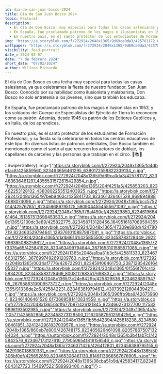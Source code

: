 ```yaml
---
id: dia-de-san-juan-bosco-2024
title: Dia de San Juan Bosco 2024
topic: Pastoral
description:
  - El día de Don Bosco, muy especial para todas las casas salesianas porque celebramos la fiesta de nuestro fundador, San Juan Bosco.Conocido por su habilidad como ilusionista y malabarista, Don Bosco no solo entretenía a los jóvenes, sino que también los educaba.
  - En España, fue proclamado patrono de los magos e ilusionistas en 1953, y los soldados del Cuerpo de Especialistas del Ejército de Tierra lo reconocen como su patrón. Además, desde 1946 es patrón de los Editores Católicos y, en Italia, de los aprendices.
  - En nuestro país, es el santo protector de los estudiantes de Formación Profesional, y su fiesta solía celebrarse en todos los centros educativos de este tipo. En diversas listas de patronos celestiales, Don Bosco también es mencionado como el santo al que recurren los actores de doblaje, los capellanes de cárceles y las personas que trabajan en el circo. 🎩📚🎉
img: "https://a.storyblok.com/f/272924/2048x1365/9d69ca0da3/425781172_823463636461297_4355531572615429854_n.jpg"
wallpaper: "https://a.storyblok.com/f/272924/2048x1365/9d69ca0da3/425781172_823463636461297_4355531572615429854_n.jpg"
visibility: feed-portrait
date_: 2024-02-07
date: "7 de febrero 2024"
short_date: "07/02/2024"
author: Wilfred Pichardo
---
```

El día de Don Bosco es una fecha muy especial para todas las casas salesianas, ya que celebramos la fiesta de nuestro fundador, San Juan Bosco. Conocido por su habilidad como ilusionista y malabarista, Don Bosco no solo entretenía a los jóvenes, sino que también los educaba. 
<br/><br/>
En España, fue proclamado patrono de los magos e ilusionistas en 1953, y los soldados del Cuerpo de Especialistas del Ejército de Tierra lo reconocen como su patrón. Además, desde 1946 es patrón de los Editores Católicos y, en Italia, de los aprendices. 
<br/><br/>
En nuestro país, es el santo protector de los estudiantes de Formación Profesional, y su fiesta solía celebrarse en todos los centros educativos de este tipo. En diversas listas de patronos celestiales, Don Bosco también es mencionado como el santo al que recurren los actores de doblaje, los capellanes de cárceles y las personas que trabajan en el circo. 🎩📚🎉

::SwiperGallery{:img='["https://a.storyblok.com/f/272924/2048x1365/fd4dbe1ac8/425859560_823463656461295_6380172558822339134_n.jpg", "https://a.storyblok.com/f/272924/2048x1365/9d69ca0da3/425781172_823463636461297_4355531572615429854_n.jpg", "https://a.storyblok.com/f/272924/2048x1365/204f4251a5/425853203_823462253128102_4380802253512403925_n.jpg","https://a.storyblok.com/f/272924/2048x1365/97beb9463c/425841703_823461326461528_8688948884688074096_n.jpg","https://a.storyblok.com/f/272924/2048x1365/bcc5752014/425767851_823458689795125_5909044554555671092_n.jpg","https://a.storyblok.com/f/272924/2048x1365/f78af490ef/425829850_823461966461464_151357513699453533_n.jpg","https://a.storyblok.com/f/272924/2048x1365/2130dc3e89/425822775_823458713128456_1649516187089594355_n.jpg","https://a.storyblok.com/f/272924/2048x1365/47309e890d/424780719_823463529794641_1293761010887987081_n.jpg","https://a.storyblok.com/f/272924/2048x1365/c1a1b66141/425855500_823458783128449_2922096365088258627_n.jpg","https://a.storyblok.com/f/272924/2048x1365/72f3376a65/425841928_823463499794644_3871653101585571085_n.jpg","https://a.storyblok.com/f/272924/1365x2048/a1ba31b3c5/425811330_823467663127561_3676997492691209763_n.jpg","https://a.storyblok.com/f/272924/2048x1365/0034af7776/426722931_823459106461750_2387128542616405337_n.jpg","https://a.storyblok.com/f/272924/2048x1365/01556f701c/425834200_823458583128469_8008112683517698337_n.jpg","https://a.storyblok.com/f/272924/2048x1365/3c24e8429b/425829836_823462889794705_2676586310909573727_n.jpg","https://a.storyblok.com/f/272924/2048x1365/91336de2c6/425842231_823463819794612_4307392126044394211_n.jpg","https://a.storyblok.com/f/272924/2048x1365/396ffb9ba9/426739604_823461406461520_6173689581410834558_n.jpg","https://a.storyblok.com/f/272924/2048x1365/3c1f677b87/426121845_823466273127700_1175329896193502985_n.jpg","https://a.storyblok.com/f/272924/2048x1365/4a7e110577/425652859_823458273128500_1216205879512594256_n.jpg","https://a.storyblok.com/f/272924/2048x1365/1b55d42394/425818238_823458096461851_3241242961837039578_n.jpg","https://a.storyblok.com/f/272924/2048x1365/860eb7d800/426748175_823465626461098_8205786750713284034_n.jpg","https://a.storyblok.com/f/272924/2048x1365/b3b4fab7c1/425842576_823467173127610_2790506541819156546_n.jpg","https://a.storyblok.com/f/272924/2048x1365/724637142b/426412801_823458389795155_61429136018630331_n.jpg","https://a.storyblok.com/f/272924/2048x1365/50306bf0df/425652859_823465306461130_8149113666567676905_n.jpg","https://a.storyblok.com/f/272924/2048x1365/38cba51b9d/425834177_823466043127723_1546975221589993400_n.jpg"]'}
::